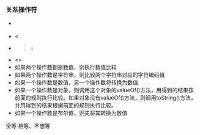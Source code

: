### 关系操作符
- > 
- <
- >=
- <=
- 如果两个操作数都是数值，则执行数值比较
- 如果两个操作数是字符串，则比较两个字符串对应的字符编码值
- 如果一个操作数是数值，另一个操作数将转换为数值
- 如果一个操作数是对象，则调用这个对象的valueOf()方法，用得到的结果按前面的规则执行比较。如果对象没有valueOf()方法，则调用toString()方法，并用得到的结果根据前面的规则执行比较。
- 如果一个操作数是布尔值，则先将其转换为数值


全等 相等、不想等